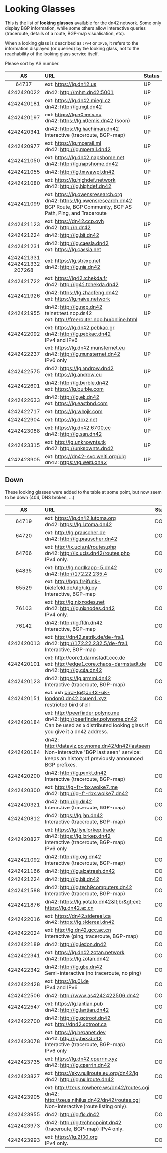 # Looking Glasses

This is the list of **looking glasses** available for the dn42 network. Some only display BGP information, while some others allow interactive queries (traceroute, details of a route, BGP-map visualisation, etc).

When a looking glass is described as `IPv4` or `IPv6`, it refers to the information displayed (or queried) by the looking glass, not to the reachability of the looking glass service itself.

Please sort by AS number.

| AS | URL | Status |
|:--:|:--- |:------ |
| 64737 | ext: https://lg.dn42.us | UP |
| 4242420022 | dn42: http://mhm.dn42:5001 | UP |
| 4242420181 | ext: https://lg.dn42.miegl.cz <br> dn42: http://lg.mgl.dn42 | UP |
| 4242420197 | ext: https://lg.n0emis.eu <br> dn42: https://lg.n0emis.dn42 (soon) | UP |
| 4242420341 | dn42: https://lg.hachiman.dn42 <br> Interactive (traceroute, BGP-map) | UP |
| 4242420977 | ext: https://lg.moerail.ml <br> dn42: http://lg.moerail.dn42 | UP |
| 4242421050 | ext: https://lg.dn42.napshome.net <br> dn42: http://lg.napshome.dn42 | UP |
| 4242421055 | dn42: http://lg.tmwawpl.dn42 | UP |
| 4242421080 | ext: https://lg.highdef.network <br> dn42: http://lg.highdef.dn42 | UP |
| 4242421099 | ext: https://lg.owensresearch.org <br> dn42: https://lg.owensresearch.dn42 <br> BGP Route, BGP Community, BGP AS Path, Ping, and Traceroute | UP |
| 4242421123 | ext: https://dn42.ccp.ovh <br> dn42: http://n.dn42 | UP |
| 4242421224 | dn42: http://lg.bit.dn42 | UP |
| 4242421231 | dn42: http://lg.caesia.dn42 <br> ext: https://lg.caesia.net | UP |
| 4242421331<br>4242421332<br>207268 | ext: https://lg.strexp.net <br> dn42: http://lg.nia.dn42 | UP |
| 4242421722 | ext: https://lg42.tchekda.fr <br> dn42: http://lg42.tchekda.dn42 | UP |
| 4242421926 | dn42: https://lg.zhaofeng.dn42 <br> ext: https://lg.naive.network | UP |
| 4242421955 | dn42: http://lg.nop.dn42 <br> telnet:test.nop.dn42 <br> ext: http://freerouter.nop.hu/online.html| UP |
| 4242422092 | ext: https://lg.dn42.pebkac.gr <br> dn42: http://lg.pebkac.dn42 <br> IPv4 and IPv6 | UP |
| 4242422237 | ext: https://lg.dn42.munsternet.eu <br> dn42: http://lg.munsternet.dn42 <br> IPv6 only | UP |
| 4242422575 | dn42: https://lg.androw.dn42 <br> ext: https://lg.androw.eu | UP |
| 4242422601 | dn42: http://lg.burble.dn42 <br> ext: https://lg.burble.com | UP |
| 4242422633 | dn42: http://lg.eb.dn42 <br> ext: https://lg.eastbnd.com | UP |
| 4242422717 | ext: https://lg.whojk.com | UP |
| 4242422904 | ext: https://lg.doxz.net | UP |
| 4242423088 | ext: https://lg.dn42.6700.cc <br> dn42: http://lg.sun.dn42 | UP |
| 4242423315 | ext: http://lg.unknownts.tk <br> dn42: http://unknownts.dn42 | UP |
| 4242423905 | ext: https://dn42-svc.weiti.org/ulg <br> dn42: https://lg.weiti.dn42 | UP |

## Down

These looking glasses were added to the table at some point, but now seem to be down (404, DNS broken, …)


| AS | URL | Status |
|:--:|:--- |:------ |
| 64719 | ext: https://lg.dn42.lutoma.org <br> dn42: https://lg.lutoma.dn42 | DOWN |
| 64720 | ext: http://lg.prauscher.de <br> dn42: http://lg.prauscher.dn42 | DOWN |
| 64766 | ext: http://ix.ucis.nl/routes.php <br> dn42: http://ix.ucis.dn42/routes.php <br> IPv4 only. | DOWN |
| 64835 | ext: http://lg.nordkapp-5.dn42 <br> dn42: http://172.22.235.4 | DOWN |
| 65529 | ext: http://bgp.freifunk-bielefeld.de/ulg/ulg.py <br> Interactive, BGP-map | DOWN |
| 76103 | ext: http://lg.nixnodes.net <br> dn42: http://lg.nixnodes.dn42 <br> IPv4 only. | DOWN |
| 76142 | dn42: http://lg.ffdn.dn42 <br> Interactive, BGP-map | DOWN |
| 4242420013 | ext: http://dn42.netrik.de/de-fra1 <br> dn42: http://172.22.232.5/de-fra1 <br> Interactive, BGP-map | DOWN |
| 4242420101 | ext: http://core1.darmstadt.ccc.de <br> ext: http://edge1.core.chaos-darmstadt.de <br> dn42: http://lg.cda.dn42 | DOWN |
| 4242420123 | dn42: https://lg.grmml.dn42 <br> Interactive (traceroute, BGP-map) | DOWN |
| 4242420151 | ext: ssh bird-lg@dn42-uk-london0.dn42.bauen1.xyz <br> restricted bird shell | DOWN |
| 4242420184 | ext: http://peerfinder.polyno.me <br> dn42: http://peerfinder.polynome.dn42 <br> Can be used as a distributed looking glass if you give it a dn42 address. | DOWN |
| 4242420184 | dn42: http://dataviz.polynome.dn42/dn42/lastseen <br> Non-interactive "BGP last seen" service: keeps an history of previously announced BGP prefixes. | DOWN |
| 4242420200 | dn42: http://lg.punkt.dn42 <br> Interactive (traceroute, BGP-map) | DOWN |
| 4242420300 | ext: http://lg-fr-rbx.wolke7.me <br> dn42: http://lg-fr-rbx.wolke7.dn42 | DOWN |
| 4242420321 | dn42: http://lg.dn42 <br> Interactive (traceroute, BGP-map) | DOWM |
| 4242420812 | dn42: https://lg.jan.dn42 <br> Interactive (traceroute, BGP-map) | DOWN |
| 4242420827 | ext: https://lg.llyn.lorkep.trade <br> dn42: https://lg.lorkep.dn42 <br> Interactive (traceroute, BGP-map) <br> IPv6 only | DOWN |
| 4242421092 | dn42: http://lg.erg.dn42 <br> Interactive (traceroute, BGP-map) | DOWN |
| 4242421166 | dn42: http://lg.alcatrash.dn42 | DOWN |
| 4242421224 | dn42: http://lg.bit.dn42 | DOWN |
| 4242421588 | dn42: http://lg.tech9computers.dn42 <br> Interactive (traceroute, BGP-map) | DOWN |
| 4242421876 | dn42: https://lg.potato.dn42&lt;br&gt;ext: https://lg.dn42.ac.cn | DOWN |
| 4242422016 | ext: https://dn42.sidereal.ca <br> dn42: https://lg.sidereal.dn42 | DOWN |
| 4242422024 | ext: http://lg.dn42.gcc.ac.cn <br> Interactive (ping, traceroute, BGP-map)| DOWN |
| 4242422189 | dn42: http://lg.iedon.dn42 | DOWN |
| 4242422341 | ext: https://lg.dn42.zotan.network <br> dn42: https://lg.zotan.dn42 | DOWN |
| 4242422342 | dn42: http://lg.gbe.dn42 <br> Semi-interactive (no traceroute, no ping) | DOWN |
| 4242422428 | ext: https://lg.0l.de <br> IPv4 and IPv6 | DOWN |
| 4242422506 | dn42: http://www.as4242422506.dn42 | DOWN |
| 4242422547 | ext: https://lg.lantian.pub <br> dn42: http://lg.lantian.dn42 | DOWN |
| 4242422700 | dn42: http://lg.gotroot.dn42 <br> ext: http://dn42.gotroot.ca | DOWN |
| 4242423078 | ext: https://lg.hexanet.dev <br> dn42: http://lg.hex.dn42 <br> Interactive (traceroute, BGP-map) <br> IPv6 only | DOWN |
| 4242423735 | ext: https://lg.dn42.cperrin.xyz <br> dn42: http://lg.cperrin.dn42 | DOWN |
| 4242423827 | ext: https://sky.nullroute.eu.org/dn42/lg <br> dn42: http://lg.nullroute.dn42 | DOWN |
| 4242423905 | ext: http://zeus.nowhere.ws/dn42/routes.cgi <br> dn42: http://zeus.nihilus.dn42/dn42/routes.cgi <br> Non-interactive (route listing only). | DOWN |
| 4242423955 | dn42: http://lg.flo.dn42 | DOWN |
| 4242423973 | dn42: http://lg.technopoint.dn42 <br> (traceroute, BGP-map) IPv4 only. | DOWN |
| 4242423993 | ext: https://lg.2f30.org <br> IPv4 only. | DOWN |
